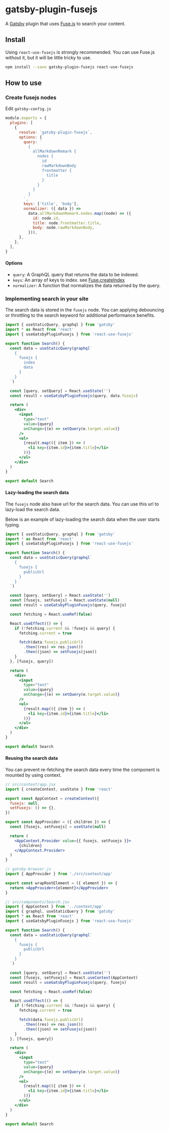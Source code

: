 # gatsby-plugin-fusejs

A [Gatsby](https://github.com/gatsbyjs/gatsby) plugin that uses [Fuse.js](https://fusejs.io/) to search your content.

## Install

Using `react-use-fusejs` is strongly recommended. You can use Fuse.js without it, but it will be little tricky to use.

```bash
npm install --save gatsby-plugin-fusejs react-use-fusejs
```

## How to use

### Create fusejs nodes

Edit `gatsby-config.js`

```js
module.exports = {
  plugins: [
    {
      resolve: `gatsby-plugin-fusejs`,
      options: {
        query: `
          {
            allMarkdownRemark {
              nodes {
                id
                rawMarkdownBody
                frontmatter {
                  title
                }
              }
            }
          }
        `,
        keys: ['title', 'body'],
        normalizer: ({ data }) =>
          data.allMarkdownRemark.nodes.map((node) => ({
            id: node.id,
            title: node.frontmatter.title,
            body: node.rawMarkdownBody,
          })),
      },
    },
  ],
}
```

#### Options

- `query`: A GraphQL query that returns the data to be indexed.
- `keys`: An array of keys to index. see [Fuse.createIndex](https://fusejs.io/api/indexing.html#fuse-createindex)
- `normalizer`: A function that normalizes the data returned by the query.

### Implementing search in your site

The search data is stored in the `fusejs` node. You can applying debouncing or throttling to the search keyword for additional performance benefits.

```jsx
import { useStaticQuery, graphql } from 'gatsby'
import * as React from 'react'
import { useGatsbyPluginFusejs } from 'react-use-fusejs'

export function Search() {
  const data = useStaticQuery(graphql`
    {
      fusejs {
        index
        data
      }
    }
  `)

  const [query, setQuery] = React.useState('')
  const result = useGatsbyPluginFusejs(query, data.fusejs)

  return (
    <div>
      <input
        type="text"
        value={query}
        onChange={(e) => setQuery(e.target.value)}
      />
      <ul>
        {result.map(({ item }) => (
          <li key={item.id}>{item.title}</li>
        ))}
      </ul>
    </div>
  )
}

export default Search
```

#### Lazy-loading the search data

The `fusejs` node also have url for the search data. You can use this url to lazy-load the search data.

Below is an example of lazy-loading the search data when the user starts typing.

```jsx
import { useStaticQuery, graphql } from 'gatsby'
import * as React from 'react'
import { useGatsbyPluginFusejs } from 'react-use-fusejs'

export function Search() {
  const data = useStaticQuery(graphql`
    {
      fusejs {
        publicUrl
      }
    }
  `)

  const [query, setQuery] = React.useState('')
  const [fusejs, setFusejs] = React.useState(null)
  const result = useGatsbyPluginFusejs(query, fusejs)

  const fetching = React.useRef(false)

  React.useEffect(() => {
    if (!fetching.current && !fusejs && query) {
      fetching.current = true

      fetch(data.fusejs.publicUrl)
        .then((res) => res.json())
        .then((json) => setFusejs(json))
    }
  }, [fusejs, query])

  return (
    <div>
      <input
        type="text"
        value={query}
        onChange={(e) => setQuery(e.target.value)}
      />
      <ul>
        {result.map(({ item }) => (
          <li key={item.id}>{item.title}</li>
        ))}
      </ul>
    </div>
  )
}

export default Search
```

#### Reusing the search data

You can prevent re-fetching the search data every time the component is mounted by using context.

```jsx
// src/context/app.jsx
import { createContext, useState } from 'react'

export const AppContext = createContext({
  fusejs: null,
  setFusejs: () => {},
})

export const AppProvider = ({ children }) => {
  const [fusejs, setFusejs] = useState(null)

  return (
    <AppContext.Provider value={{ fusejs, setFusejs }}>
      {children}
    </AppContext.Provider>
  )
}
```

```jsx
// gatsby-browser.js
import { AppProvider } from './src/context/app'

export const wrapRootElement = ({ element }) => {
  return <AppProvider>{element}</AppProvider>
}
```

```jsx
// src/components/Search.jsx
import { AppContext } from '../context/app'
import { graphql, useStaticQuery } from 'gatsby'
import * as React from 'react'
import { useGatsbyPluginFusejs } from 'react-use-fusejs'

export function Search() {
  const data = useStaticQuery(graphql`
    {
      fusejs {
        publicUrl
      }
    }
  `)

  const [query, setQuery] = React.useState('')
  const [fusejs, setFusejs] = React.useContext(AppContext)
  const result = useGatsbyPluginFusejs(query, fusejs)

  const fetching = React.useRef(false)

  React.useEffect(() => {
    if (!fetching.current && !fusejs && query) {
      fetching.current = true

      fetch(data.fusejs.publicUrl)
        .then((res) => res.json())
        .then((json) => setFusejs(json))
    }
  }, [fusejs, query])

  return (
    <div>
      <input
        type="text"
        value={query}
        onChange={(e) => setQuery(e.target.value)}
      />
      <ul>
        {result.map(({ item }) => (
          <li key={item.id}>{item.title}</li>
        ))}
      </ul>
    </div>
  )
}

export default Search
```
